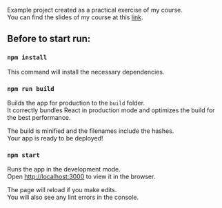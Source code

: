 Example project created as a practical exercise of my course.<br>
You can find the slides of my course at this [link](https://drive.google.com/drive/folders/1F0PFuQJm41UAwB0hQeepoVEhMqy4ntOW).


## Before to start run:

### `npm install`

This command will install the necessary dependencies.

### `npm run build`

Builds the app for production to the `build` folder.<br>
It correctly bundles React in production mode and optimizes the build for the best performance.

The build is minified and the filenames include the hashes.<br>
Your app is ready to be deployed!

### `npm start`

Runs the app in the development mode.<br>
Open [http://localhost:3000](http://localhost:3000) to view it in the browser.

The page will reload if you make edits.<br>
You will also see any lint errors in the console.
